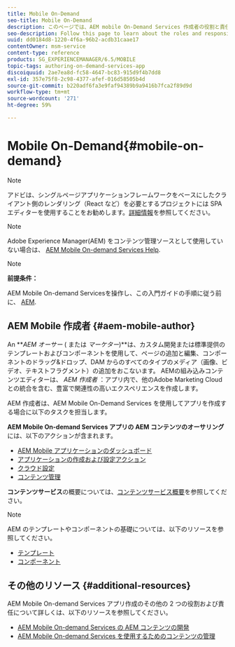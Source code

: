```yaml
---
title: Mobile On-Demand
seo-title: Mobile On-Demand
description: このページでは、AEM mobile On-Demand Services 作成者の役割と責任について説明します。
seo-description: Follow this page to learn about the roles and responsibilities for AEM mobile On-Demand services author.
uuid: dd0184d8-1220-4f6a-96b2-acdb31caae17
contentOwner: msm-service
content-type: reference
products: SG_EXPERIENCEMANAGER/6.5/MOBILE
topic-tags: authoring-on-demand-services-app
discoiquuid: 2ae7ea8d-fc58-4647-bc83-915d9f4b7dd8
exl-id: 357e75f8-2c98-4377-afef-016d58505b4d
source-git-commit: b220adf6fa3e9faf94389b9a9416b7fca2f89d9d
workflow-type: tm+mt
source-wordcount: '271'
ht-degree: 59%

---
```


# Mobile On-Demand{#mobile-on-demand}

>[!NOTE]
>
>アドビは、シングルページアプリケーションフレームワークをベースにしたクライアント側のレンダリング（React など）を必要とするプロジェクトには SPA エディターを使用することをお勧めします。[詳細情報](/help/sites-developing/spa-overview.md)を参照してください。

>[!NOTE]
>
>Adobe Experience Manager(AEM) をコンテンツ管理ソースとして使用していない場合は、 [AEM Mobile On-demand Services Help](https://helpx.adobe.com/jp/digital-publishing-solution/topics.html).

>[!NOTE]
>
>**前提条件：**
>
>AEM Mobile On-demand Servicesを操作し、この入門ガイドの手順に従う前に、 [AEM](/help/sites-deploying/deploy.md).

## AEM Mobile 作成者 {#aem-mobile-author}

An ***AEM オーサー* ( または *マーケター*)**は、カスタム開発または標準提供のテンプレートおよびコンポーネントを使用して、ページの追加と編集、コンポーネントのドラッグ&amp;ドロップ、DAM からのすべてのタイプのメディア（画像、ビデオ、テキストフラグメント）の追加をおこないます。 AEMの組み込みコンテンツエディターは、 *AEM 作成者* ：アプリ内で、他のAdobe Marketing Cloudとの統合を含む、豊富で関連性の高いエクスペリエンスを作成します。

AEM 作成者は、AEM Mobile On-Demand Services を使用してアプリを作成する場合に以下のタスクを担当します。

**AEM Mobile On-demand Services アプリの AEM コンテンツのオーサリング**&#x200B;には、以下のアクションが含まれます。

* [AEM Mobile アプリケーションのダッシュボード](/help/mobile/mobile-apps-ondemand-application-dashboard.md)
* [アプリケーションの作成および設定アクション](/help/mobile/mobile-apps-ondemand-application-create-configure-action.md)
* [クラウド設定](/help/mobile/mobile-on-demand-associating-an-on-demand-app-to-cloud-configuration.md)
* [コンテンツ管理](/help/mobile/mobile-apps-ondemand-manage-content-ondemand.md)

**コンテンツサービス**&#x200B;の概要については、[コンテンツサービス概要](/help/mobile/develop-content-as-a-service.md)を参照してください。

>[!NOTE]
>
>AEM のテンプレートやコンポーネントの基礎については、以下のリソースを参照してください。
>
>* [テンプレート](/help/sites-developing/templates.md)
>* [コンポーネント](/help/sites-developing/components.md)
>


## その他のリソース {#additional-resources}

AEM Mobile On-demand Services アプリ作成のその他の 2 つの役割および責任について詳しくは、以下のリソースを参照してください。

* [AEM Mobile On-demand Services の AEM コンテンツの開発](/help/mobile/aem-mobile-on-demand.md)
* [AEM Mobile On-demand Services を使用するためのコンテンツの管理](/help/mobile/aem-mobile.md)
